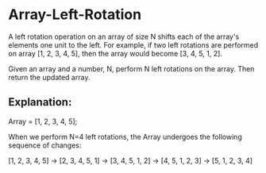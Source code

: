 # Array-Left-Rotation

A left rotation operation on an array of size N shifts each of the array's elements one unit to the left. For example, if two left rotations are performed on array [1, 2, 3, 4, 5], then the array would become [3, 4, 5, 1, 2].

Given an array and a number, N, perform N left rotations on the array. Then return the updated array.

## Explanation:

Array = [1, 2, 3, 4, 5];

When we perform N=4 left rotations, the Array undergoes the following sequence of changes:

[1, 2, 3, 4, 5] -> [2, 3, 4, 5, 1] -> [3, 4, 5, 1, 2] -> [4, 5, 1, 2, 3] -> [5, 1, 2, 3, 4]

